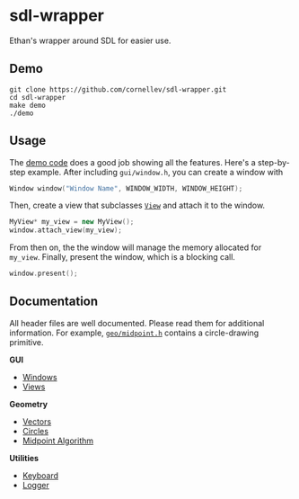 # sdl-wrapper

Ethan's wrapper around SDL for easier use.

## Demo

```shell
git clone https://github.com/cornellev/sdl-wrapper.git
cd sdl-wrapper
make demo
./demo
```

## Usage

The [demo code](src/demo) does a good job showing all the features.
Here's a step-by-step example.
After including `gui/window.h`, you can create a window with
```c++
Window window("Window Name", WINDOW_WIDTH, WINDOW_HEIGHT);
```
Then, create a view that subclasses [`View`](src/gui/view.h) and attach it to the window.
```c++
MyView* my_view = new MyView();
window.attach_view(my_view);
```
From then on, the the window will manage the memory allocated for `my_view`.
Finally, present the window, which is a blocking call.
```c++
window.present();
```

## Documentation

All header files are well documented.
Please read them for additional information.
For example, [`geo/midpoint.h`](src/geo/midpoint.h) contains a circle-drawing primitive.

**GUI**

- [Windows](src/gui/window.h)
- [Views](src/gui/view.h)

**Geometry**

- [Vectors](src/geo//vector.h)
- [Circles](src/geo/circle.h)
- [Midpoint Algorithm](src/geo/midpoint.h)

**Utilities**

- [Keyboard](src/util/keyboard.h)
- [Logger](src/util/logger.h)
